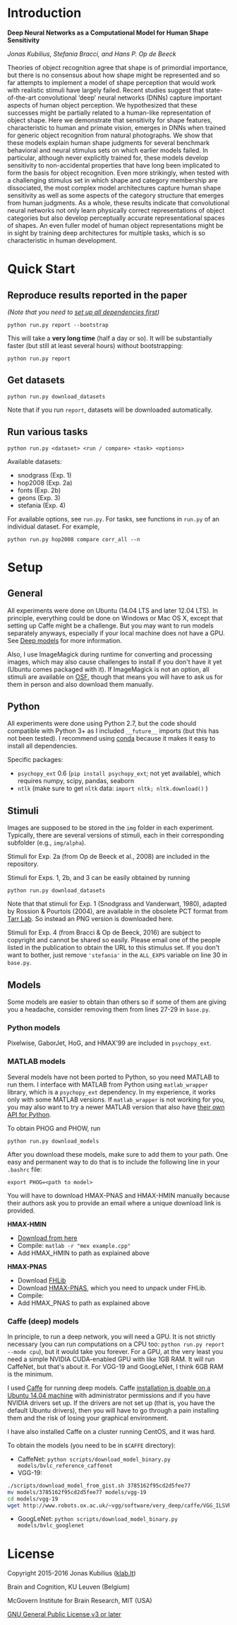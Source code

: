 # Introduction

**Deep Neural Networks as a Computational Model for Human Shape Sensitivity**

*Jonas Kubilius, Stefania Bracci, and Hans P. Op de Beeck*

Theories of object recognition agree that shape is of primordial importance, but there is no consensus about how shape might be represented and so far attempts to implement a model of shape perception that would work with realistic stimuli have largely failed. Recent studies suggest that state-of-the-art convolutional ‘deep’ neural networks (DNNs) capture important aspects of human object perception. We hypothesized that these successes might be partially related to a human-like representation of object shape. Here we demonstrate that sensitivity for shape features, characteristic to human and primate vision, emerges in DNNs when trained for generic object recognition from natural photographs. We show that these models explain human shape judgments for several benchmark behavioral and neural stimulus sets on which earlier models failed. In particular, although never explicitly trained for, these models develop sensitivity to non-accidental properties that have long been implicated to form the basis for object recognition. Even more strikingly, when tested with a challenging stimulus set in which shape and category membership are dissociated, the most complex model architectures capture human shape sensitivity as well as some aspects of the category structure that emerges from human judgments. As a whole, these results indicate that convolutional neural networks not only learn physically correct representations of object categories but also develop perceptually accurate representational spaces of shapes. An even fuller model of human object representations might be in sight by training deep architectures for multiple tasks, which is so characteristic in human development.


# Quick Start

## Reproduce results reported in the paper

*(Note that you need to [set up all dependencies first](#setup))*

`python run.py report --bootstrap`

This will take a **very long time** (half a day or so). It will be substantially faster (but still at least several hours) without bootstrapping:

`python run.py report`

## Get datasets

`python run.py download_datasets`

Note that if you run `report`, datasets will be downloaded automatically.

## Run various tasks

`python run.py <dataset> <run / compare> <task> <options>`

Available datasets:
- snodgrass (Exp. 1)
- hop2008 (Exp. 2a)
- fonts (Exp. 2b)
- geons (Exp. 3)
- stefania (Exp. 4)

For available options, see `run.py`. For tasks, see functions in `run.py` of an individual dataset. For example,

`python run.py hop2008 compare corr_all --n`


# Setup

## General

All experiments were done on Ubuntu (14.04 LTS and later 12.04 LTS). In principle, everything could be done on Windows or Mac OS X, except that setting up Caffe might be a challenge. But you may want to run models separately anyways, especially if your local machine does not have a GPU. See [Deep models](#deep-models) for more information.

Also, I use ImageMagick during runtime for converting and processing images, which may also cause challenges to install if you don't have it yet (Ubuntu comes packaged with it). If ImageMagick is not an option, all stimuli are available on [OSF](https://osf.io/jf42a/), though that means you will have to ask us for them in person and also download them manually.

## Python

All experiments were done using Python 2.7, but the code should compatible with Python 3+ as I included `__future__` imports (but this has not been tested). I recommend using [conda](http://conda.pydata.org/miniconda.html) because it makes it easy to install all dependencies.

Specific packages:

- `psychopy_ext` 0.6 (`pip install psychopy_ext`; not yet available), which requires numpy, scipy, pandas, seaborn
- `ntlk` (make sure to get `nltk` data: `import nltk; nltk.download()`
    )

## Stimuli

Images are supposed to be stored in the `img` folder in each experiment. Typically, there are several versions of stimuli, each in their corresponding subfolder (e.g., `img/alpha`).

Stimuli for Exp. 2a (from Op de Beeck et al., 2008) are included in the repository.

Stimuli for Exps. 1, 2b, and 3 can be easily obtained by running

`python run.py download_datasets`

Note that that stimuli for Exp. 1 (Snodgrass and Vanderwart, 1980), adapted by Rossion & Pourtois (2004), are available in the obsolete PCT format from [Tarr Lab](http://wiki.cnbc.cmu.edu/Objects). So instead an PNG version is downloaded here.

Stimuli for Exp. 4 (from Bracci & Op de Beeck, 2016) are subject to copyright and cannot be shared so easily. Please email one of the people listed in the publication to obtain the URL to this stimulus set. If you don't want to bother, just remove `'stefania'` in the `ALL_EXPS` variable on line 30 in `base.py`.

## Models

Some models are easier to obtain than others so if some of them are giving you a headache, consider removing them from lines 27-29 in `base.py`.

### Python models

Pixelwise, GaborJet, HoG, and HMAX'99 are included in `psychopy_ext`.

### MATLAB models

Several models have not been ported to Python, so you need MATLAB to run them. I interface with MATLAB from Python using `matlab_wrapper` library, which is a `psychopy_ext` dependency. In my experience, it works only with some MATLAB versions. If `matlab_wrapper` is not working for you, you may also want to try a newer MATLAB version that also have [their own API for Python](https://www.mathworks.com/help/matlab/matlab-engine-for-python.html).

To obtain PHOG and PHOW, run

`python run.py download_models`

After you download these models, make sure to add them to your path. One easy and permanent way to do that is to include the following line in your `.bashrc` file:

`export PHOG=<path to model>`

You will have to download HMAX-PNAS and HMAX-HMIN manually because their authors ask you to provide an email where a unique download link is provided.

**HMAX-HMIN**

- [Download from here](http://cbcl.mit.edu/jmutch/hmin/)
- Compile: `matlab -r "mex example.cpp"`
- Add HMAX_HMIN to path as explained above

**HMAX-PNAS**

- Download [FHLib](http://www.mit.edu/~jmutch/fhlib/)
- Download [HMAX-PNAS](http://cbcl.mit.edu/software-datasets/pnas07/index.html), which you need to unpack under FHLib.
- Compile:
- Add HMAX_PNAS to path as explained above

### Caffe (deep) models

In principle, to run a deep network, you will need a GPU. It is not strictly necessary (you can run computations on a CPU too: `python run.py report --mode cpu`), but it would take you forever. For a GPU, at the very least you need a simple NVIDIA CUDA-enabled GPU with like 1GB RAM. It will run CaffeNet, but that's about it. For VGG-19 and GoogLeNet, I think 6GB RAM is the minimum.


I used [Caffe](http://caffe.berkeleyvision.org/) for running deep models. Caffe [installation is doable on a Ubuntu 14.04 machine](http://caffe.berkeleyvision.org/install_apt.html) with administrator permissions and if you have NVIDIA drivers set up. If the drivers are not set up (that is, you have the default Ubuntu drivers), then you will have to go through a pain installing them and the risk of losing your graphical environment.

I have also installed Caffe on a cluster running CentOS, and it was hard.

To obtain the models (you need to be in `$CAFFE` directory):

- CaffeNet: `python scripts/download_model_binary.py models/bvlc_reference_caffenet `
- VGG-19:

```bash
./scripts/download_model_from_gist.sh 3785162f95cd2d5fee77
mv models/3785162f95cd2d5fee77 models/vgg-19
cd models/vgg-19
wget http://www.robots.ox.ac.uk/~vgg/software/very_deep/caffe/VGG_ILSVRC_19_layers.caffemodel
```

- GoogLeNet: `python scripts/download_model_binary.py models/bvlc_googlenet`


# License

Copyright 2015-2016 Jonas Kubilius ([klab.lt](http://klab.lt))

Brain and Cognition, KU Leuven (Belgium)

McGovern Institute for Brain Research, MIT (USA)

[GNU General Public License v3 or later](http://www.gnu.org/licenses/)
